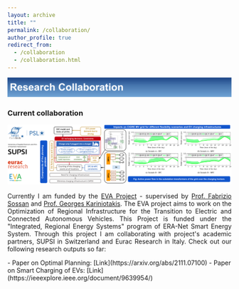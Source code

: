 ```yaml
---
layout: archive
title: ""
permalink: /collaboration/ 
author_profile: true
redirect_from:
  - /collaboration
  - /collaboration.html
---
```

![Alt text](/images/Collaborations2.svg)

### Current collaboration
![Alt text](/images/EVA_Partners1.svg)

<p align="justify">
Currently I am funded by the <a href="https://evaproject.eu/">EVA Project</a> - supervised by <a href="https://cv.archives-ouvertes.fr/fabrizio-sossan">Prof. Fabrizio Sossan</a> and <a href="http://www.mines-paristech.fr/Services/Annuaire/georges-kariniotakis">Prof. Georges Kariniotakis</a>. The EVA project aims to work on the Optimization of Regional Infrastructure for the Transition to Electric and Connected Autonomous Vehicles. This Project is funded under the "Integrated, Regional Energy Systems" program of ERA-Net Smart Energy System. Through this project I am collaborating with project's academic partners, SUPSI in Switzerland and Eurac Research in Italy. Check out our following research outputs so far:
</p>
   - Paper on Optimal Planning: [Link](https://arxiv.org/abs/2111.07100) 
   - Paper on Smart Charging of EVs: [Link](https://ieeexplore.ieee.org/document/9639954/)  
  




